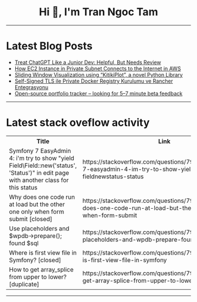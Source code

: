 <h1 align="center">Hi 👋, I'm Tran Ngoc Tam</h1>

---

# Latest Blog Posts 
<!-- BLOG-POST-LIST:START -->
- [Treat ChatGPT Like a Junior Dev: Helpful, But Needs Review](https://dev.to/heyradcode/treat-chatgpt-like-a-junior-dev-helpful-but-needs-review-88j)
- [How EC2 Instance in Private Subnet Connects to the Internet in AWS](https://dev.to/alonshrestha/how-ec2-instance-in-private-subnet-connects-to-the-internet-in-aws-obk)
- [Sliding Window Visualization using “KitikiPlot”, a novel Python Library](https://dev.to/boddu_sripavan_5b6c8d66d4/sliding-window-visualization-using-kitikiplot-a-novel-python-library-38in)
- [Self-Signed TLS ile Private Docker Registry Kurulumu ve Rancher Entegrasyonu](https://dev.to/erenalpteksen/self-signed-tls-ile-private-docker-registry-kurulumu-ve-rancher-entegrasyonu-1ppc)
- [Open-source portfolio tracker – looking for 5–7 minute beta feedback](https://dev.to/pocketportfolio/open-source-portfolio-tracker-looking-for-5-7-minute-beta-feedback-jac)
<!-- BLOG-POST-LIST:END -->

---

# Latest stack oveflow activity
<table>
  <tr><th>Title</th><th>Link</th></tr>
  <!-- STACKOVERFLOW:START --><tr><td>Symfony 7 EasyAdmin 4: i&#39;m try to show &quot;yield Field\Field::new&lpar;&#39;status&#39;, &#39;Status&#39;&rpar;&quot; in edit page with another class for this status</td><td>https://stackoverflow.com/questions/79768497/symfony-7-easyadmin-4-im-try-to-show-yield-field-fieldnewstatus-status</td></tr><tr><td>Why does one code run at load but the other one only when form submit [closed]</td><td>https://stackoverflow.com/questions/79768298/why-does-one-code-run-at-load-but-the-other-one-only-when-form-submit</td></tr><tr><td>Use placeholders and $wpdb-&gt;prepare&lpar;&rpar;; found $sql</td><td>https://stackoverflow.com/questions/79768265/use-placeholders-and-wpdb-prepare-found-sql</td></tr><tr><td>Where is first view file in Symfony? [closed]</td><td>https://stackoverflow.com/questions/79768074/where-is-first-view-file-in-symfony</td></tr><tr><td>How to get array_splice from upper to lower? [duplicate]</td><td>https://stackoverflow.com/questions/79768068/how-to-get-array-splice-from-upper-to-lower</td></tr><!-- STACKOVERFLOW:END -->
</table>

---


